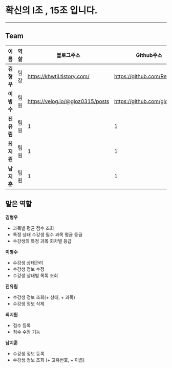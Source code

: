# 확신의 I조 , 15조 입니다.

---
## Team 

이름| 역할 | 블로그주소                             |Github주소
---|----|-----------------------------------|---
**김형우**| 팀장 | https://khwtil.tistory.com/       | https://github.com/RebbitK
**이병수**| 팀원 | https://velog.io/@gloz0315/posts  | https://github.com/gloz0315
**진유림**| 팀원 | 1                                 |1
**최지원**| 팀원 | 1                                 |1
**남지훈**| 팀원 | 1                                 |1


## 맡은 역할

**김형우**

- 과목별 평균 점수 조회
- 특정 상태 수강생 필수 과목 평균 등급
- 수강생의 특정 과목 회차별 등급


**이병수**

- 수강생 상태관리
- 수강생 정보 수정
- 수강생 상태별 목록 조회


**진유림**

- 수강생 정보 조회(+ 상태, + 과목)
- 수강생 정보 삭제

**최지원**

- 점수 등록
- 점수 수정 기능

**남지훈**

- 수강생 정보 등록
- 수강생 정보 조회 (+ 고유번호, + 이름)

